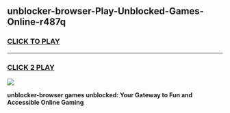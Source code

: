 
## unblocker-browser-Play-Unblocked-Games-Online-r487q
<h3>
<a href="https://premium76.site?title=unblocker-browser&ref=25A">CLICK TO PLAY</a></h3>
<hr>

<h3>
<a href="https://premium76.site?title=unblocker-browser&ref=25A">CLICK 2 PLAY</a>
  
</h3>

<a href="https://premium76.site?title=unblocker-browser&ref=25A"><img src="https://clearcache.store/games.png"></a>


**unblocker-browser games unblocked: Your Gateway to Fun and Accessible Online Gaming**
